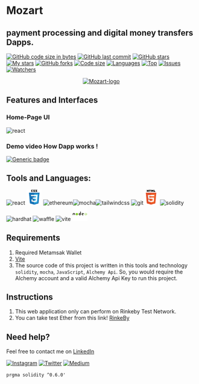 # Mozart
## payment processing and digital money transfers Dapps.

[![GitHub code size in bytes](https://img.shields.io/github/languages/code-size/Dharma-09/Mozart?logo=github&style=for-the-badge)](https://github.com/Dharma-09/) 
[![GitHub last commit](https://img.shields.io/github/last-commit/Dharma-09/Mozart?style=for-the-badge&logo=git)](https://github.com/Apurva-tech/) 
[![GitHub stars](https://img.shields.io/github/stars/Dharma-09/Mozart?style=for-the-badge)](https://github.com/Dharma-09/Mozart/stargazers) 
[![My stars](https://img.shields.io/github/stars/Apurva-tech?affiliations=OWNER%2CCOLLABORATOR&style=for-the-badge&label=My%20stars)](https://github.com/Dharma-09/Mozart/stargazers) 
[![GitHub forks](https://img.shields.io/github/forks/Dharma-09/Mozart?style=for-the-badge&logo=git)](https://github.com/Dharma-09/Mozart/network)
[![Code size](https://img.shields.io/github/languages/code-size/Dharma-09/Mozart?style=for-the-badge)](https://github.com/Dharma-09/Mozart)
[![Languages](https://img.shields.io/github/languages/count/Dharma-09/Mozart?style=for-the-badge)](https://github.com/Dharma-09/Mozart)
[![Top](https://img.shields.io/github/languages/top/Dharma-09/Mozart?style=for-the-badge&label=Top%20Languages)](https://github.com/Dharma-09/Mozart)
[![Issues](https://img.shields.io/github/issues/Dharma-09/Mozart?style=for-the-badge&label=Issues)](https://github.com/Dharma-09/Mozart)
[![Watchers](	https://img.shields.io/github/watchers/Dharma-09/Mozart?label=Watch&style=for-the-badge)](https://github.com/Dharma-09/Mozart/) 

<p align="center">
<a href="https://gtihub.com/Dharma-09/Mozart">
<img src="https://user-images.githubusercontent.com/58421062/175859806-a55b6614-9ace-4bb7-90fc-70737252c194.png" style="width:300px" alt="Mozart-logo"/>
</a>

</p>



## Features and Interfaces
### Home-Page UI
<img src="https://user-images.githubusercontent.com/58421062/176170829-0af43684-b361-49f5-aa4b-ef97b834d6ea.png" alt="react" width="700" height="500"/>

### Demo video How Dapp works !
[![Generic badge](https://img.shields.io/badge/view-demo-blue?style=for-the-badge&label=View%20Demo%20Video)](https://user-images.githubusercontent.com/58421062/176170655-14b1f9e5-12ee-4714-a310-668f500acfcd.mp4) 
[![]()](https://user-images.githubusercontent.com/58421062/176170655-14b1f9e5-12ee-4714-a310-668f500acfcd.mp4) 


## Tools and Languages:
<p align="left"> <img src="https://www.vectorlogo.zone/logos/reactjs/reactjs-icon.svg" alt="react" width="40" height="40"/> <img src="https://raw.githubusercontent.com/devicons/devicon/master/icons/css3/css3-original-wordmark.svg" alt="css3" width="40" height="40"/>  <img src="https://www.vectorlogo.zone/logos/ethereum/ethereum-icon.svg" alt="ethereum" width="40" height="40"/><img src="https://www.vectorlogo.zone/logos/mochajs/mochajs-icon.svg" alt="mocha" width="40" height="40"/><img src="https://www.vectorlogo.zone/logos/tailwindcss/tailwindcss-icon.svg" alt="tailwindcss" width="40" height="40"/>  <img src="https://www.vectorlogo.zone/logos/git-scm/git-scm-icon.svg" alt="git" width="40" height="40"/><img src="https://raw.githubusercontent.com/devicons/devicon/master/icons/html5/html5-original-wordmark.svg" alt="html5" width="40" height="40"/> <img src="https://seeklogo.com/images/S/solidity-logo-D29CC3EB00-seeklogo.com.png?v=637807957510000000" alt="solidity" width="40" height="40"/><img src="https://seeklogo.com/images/H/hardhat-logo-888739EBB4-seeklogo.com.png" alt="hardhat" width="40" height="40"/> <img src="https://seeklogo.com/images/W/waffle-logo-8D3AE88071-seeklogo.com.png" alt="waffle" width="40" height="40"/> <img src="https://seeklogo.com/images/V/vite-logo-BFD4283991-seeklogo.com.png" alt="vite" width="40" height="40"/> <img src="https://raw.githubusercontent.com/devicons/devicon/master/icons/nodejs/nodejs-original-wordmark.svg" alt="nodejs" width="40" height="40"/></p>


## Requirements
1. Required Metamsak Wallet
2. [Vite](https://vitejs.dev/guide/)
3. The source code of this project is written in this tools and technology `solidity`, `mocha`, `JavaScript`, `Alchemy Api`. So, you would require the Alchemy account and a valid Alchemy Api Key to run this project.


## Instructions
1. This web application only can perform on Rinkeby Test Network.
2. You can take test Ether from this link!
[RinkeBy](https://rinkebyfaucet.com/)

## Need help?
Feel free to contact me on [LinkedIn](https://www.linkedin.com/in/dharma09/) 

[![Instagram](https://img.shields.io/badge/Instagram-follow-purple.svg?logo=instagram&logoColor=white)](https://www.instagram.com/im_dharma09/) [![Twitter](https://img.shields.io/badge/Twitter-follow-blue.svg?logo=twitter&logoColor=white)](https://twitter.com/im_Dharma09) [![Medium](https://img.shields.io/badge/Medium-follow-black.svg?logo=medium&logoColor=white)](https://medium.com/@dharmik786)

```sol
prgma solidity ^0.6.0'
```
